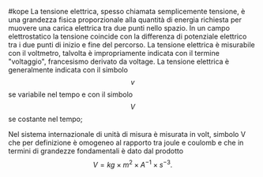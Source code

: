 #kope 
La tensione elettrica, spesso chiamata semplicemente tensione, è una grandezza fisica proporzionale alla quantità di energia richiesta per muovere una carica elettrica tra due punti nello spazio. In un campo elettrostatico la tensione coincide con la differenza di potenziale elettrico tra i due punti di inizio e fine del percorso. La tensione elettrica è misurabile con il voltmetro, talvolta è impropriamente indicata con il termine "voltaggio", francesismo derivato da voltage. La tensione elettrica è generalmente indicata con il simbolo  $$v$$  se variabile nel tempo e con il simbolo $$V$$  se costante nel tempo; 

Nel sistema internazionale di unità di misura è misurata in volt, simbolo 
	V
che per definizione è omogeneo al rapporto tra joule e coulomb e che in termini di grandezze fondamentali è dato dal prodotto $$V = kg \times m^2 \times A^{−1} \times s^{−3}.$$
